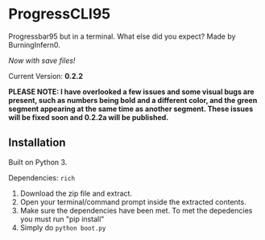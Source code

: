 # ProgressCLI95

Progressbar95 but in a terminal. What else did you expect? Made by BurningInfern0. 

*Now with save files!*

Current Version: **0.2.2**

**PLEASE NOTE: I have overlooked a few issues and some visual bugs are present, such as numbers being bold and a different color, and the green segment appearing at the same time as another segment. These issues will be fixed soon and 0.2.2a will be published.**

## Installation

Built on Python 3.

Dependencies: ```rich```

1. Download the zip file and extract.
2. Open your terminal/command prompt inside the extracted contents.
3. Make sure the dependencies have been met.
  To met the depedencies you must run "pip install"
4. Simply do ```python boot.py```
